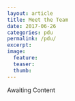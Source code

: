 ```yaml
---
layout: article
title: Meet the Team
date: 2017-06-26
categories: pdu
permalink: /pdu/
excerpt:
image:
  feature:
  teaser:
  thumb:
---
```


Awaiting Content